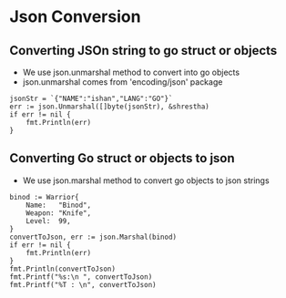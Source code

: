 # Json Conversion

## Converting JSOn string to go struct or objects
- We use json.unmarshal method to convert into go objects
- json.unmarshal comes from 'encoding/json' package


```
jsonStr = `{"NAME":"ishan","LANG":"GO"}`
err := json.Unmarshal([]byte(jsonStr), &shrestha)
if err != nil {
	fmt.Println(err)
}
```

## Converting Go struct or objects to json
- We use json.marshal method to convert go objects to json strings

```
binod := Warrior{
	Name:   "Binod",
	Weapon: "Knife",
	Level:  99,
}
convertToJson, err := json.Marshal(binod)
if err != nil {
	fmt.Println(err)
}
fmt.Println(convertToJson)
fmt.Printf("%s:\n ", convertToJson)
fmt.Printf("%T : \n", convertToJson)
```